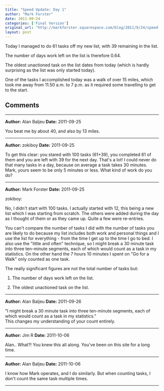 ```yaml
---
title: "Speed Update: Day 1"
author: "Mark Forster"
date: 2011-09-24
categories: ['Final Version']
original_url: "http://markforster.squarespace.com/blog/2011/9/24/speed-update-day-1.html"
layout: post
---
```


Today I managed to do 61 tasks off my new list, with 39 remaining in the list.

The number of days work left on the list is therefore 0.64.

The oldest unactioned task on the list dates from today (which is hardly surprising as the list was only started today).

One of the tasks I accomplished today was a walk of over 15 miles, which took me away from 11.50 a.m. to 7 p.m. as it required some travelling to get to the start.


## Comments

---

**Author:** Alan Baljeu
**Date:** 2011-09-25

You beat me by about 40, and also by 13 miles.

---

**Author:** zokiboy
**Date:** 2011-09-25

To get this clear: you stared with 100 tasks (61+39), you completed 61 of them and you are left with 39 for the next day. That's a lot! I could never do that many tasks in a day, because on average a task takes 30 minutes. Mark, yours seem to be only 5 minutes or less. What kind of work do you do?

---

**Author:** Mark Forster
**Date:** 2011-09-25

zokiboy:  
  
No, I didn't start with 100 tasks. I actually started with 12, this being a new list which I was starting from scratch. The others were added during the day as I thought of them or as they came up. Quite a few were re-entries.  
  
You can't compare the number of tasks I did with the number of tasks you are likely to do because my list includes both work and personal things and I use the list for everything - from the time I get up to the time I go to bed. I also use the "little and often" technique, so I might break a 30 minute task into three ten-minute segments, each of which would count as a task in my statistics. On the other hand the 7 hours 10 minutes I spent on "Go for a Walk" only counted as one task.  
  
The really significant figures are not the total number of tasks but:  
  
1) The number of days work left on the list.  
  
2) The oldest unactioned task on the list.

---

**Author:** Alan Baljeu
**Date:** 2011-09-26

"I might break a 30 minute task into three ten-minute segments, each of which would count as a task in my statistics."  
This changes my understanding of your count entirely.

---

**Author:** Jim R
**Date:** 2011-10-06

Alan.. What?! You knew this all along. You've been on this site for a long time.

---

**Author:** Alan Baljeu
**Date:** 2011-10-06

I know how Mark operates, and I do similarly. But when counting tasks, I don't count the same task multiple times.

---
